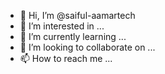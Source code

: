 - 👋 Hi, I’m @saiful-aamartech
- 👀 I’m interested in ...
- 🌱 I’m currently learning ...
- 💞️ I’m looking to collaborate on ...
- 📫 How to reach me ...

<!---
saiful-aamartech/saiful-aamartech is a ✨ special ✨ repository because its `README.md` (this file) appears on your GitHub profile.
You can click the Preview link to take a look at your changes.
--->
